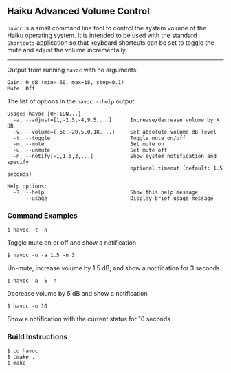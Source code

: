 ## Haiku Advanced Volume Control

`havoc` is a small command line tool to control the system volume of the Haiku operating system.  It is intended to be used with the standard `Shortcuts` application so that keyboard shortcuts can be set to toggle the mute and adjust the volume incrementally.

------------------------------------------------------------

Output from running `havoc` with no arguments:
```
Gain: 0 dB (min=-60, max=18, step=0.1)
Mute: Off
```

The list of options in the `havoc --help` output:
```
Usage: havoc [OPTION...]
  -a, --adjust=[1,-2.5,-4,9.5,...]      Increase/decrease volume by X dB
  -v, --volume=[-60,-20.5,0,18,...]     Set absolute volume dB level
  -t, --toggle                          Toggle mute on/off
  -m, --mute                            Set mute on
  -u, --unmute                          Set mute off
  -n, --notify[=1,1.5,3,...]            Show system notification and specify
                                        optional timeout (default: 1.5 seconds)

Help options:
  -?, --help                            Show this help message
      --usage                           Display brief usage message
```

### Command Examples

```
$ havoc -t -n
```
Toggle mute on or off and show a notification

```
$ havoc -u -a 1.5 -n 3
```
Un-mute, increase volume by 1.5 dB, and show a notification for 3 seconds

```
$ havoc -a -5 -n
```
Decrease volume by 5 dB and show a notification

```
$ havoc -n 10
```
Show a notification with the current status for 10 seconds

### Build Instructions

```
$ cd havoc
$ cmake .
$ make
```
